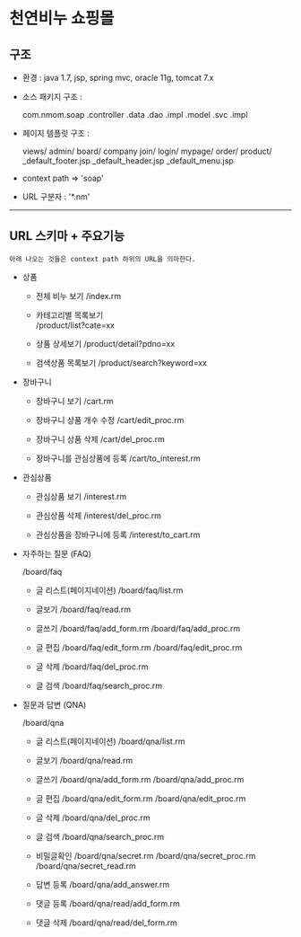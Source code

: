 # 천연비누 쇼핑몰

## 구조
- 환경 : java 1.7, jsp, spring mvc, oracle 11g, tomcat 7.x
- 소스 패키지 구조 : 

	com.nmom.soap
				.controller
				.data
					.dao
					.impl
					.model
				.svc
					.impl

- 페이지 템플릿 구조 : 

	views/
		admin/
		board/
		company
		join/
		login/
		mypage/
		order/
		product/
		_default_footer.jsp
		_default_header.jsp
		_default_menu.jsp
	
	
- context path => 'soap'
- URL 구분자 : '*.nm'

_____________________________________________________________


## URL 스키마 + 주요기능
`아래 나오는 것들은 context path 하위의 URL을 의마한다.`


* 상품

	- 전체 비누 보기
	/index.rm
	
	- 카테고리별 목록보기	
	/product/list?cate=xx
	
	- 상품 상세보기
	/product/detail?pdno=xx
	
	- 검색상품 목록보기
	/product/search?keyword=xx

* 장바구니

	- 장바구니 보기
	/cart.rm
	
	- 장바구니 상품 개수 수정
	/cart/edit_proc.rm
	
	- 장바구니 상품 삭제
	/cart/del_proc.rm
	
	- 장바구니를 관심상품에 등록
	/cart/to_interest.rm
	
* 관심상품
	
	- 관심상품 보기
	/interest.rm
	
	- 관심상품 삭제
	/interest/del_proc.rm
	
	- 관심상품을 장바구니에 등록
	/interest/to_cart.rm

* 자주하는 질문 (FAQ)

	/board/faq
	
	- 글 리스트(페이지네이션)
	/board/faq/list.rm
	
	- 글보기
	/board/faq/read.rm
	
	- 글쓰기
	/board/faq/add_form.rm
	/board/faq/add_proc.rm
	
	- 글 편집
	/board/faq/edit_form.rm
	/board/faq/edit_proc.rm
	
	- 글 삭제
	/board/faq/del_proc.rm
	
	- 글 검색
	/board/faq/search_proc.rm
	
* 질문과 답변 (QNA)

	/board/qna
	
	- 글 리스트(페이지네이션)
	/board/qna/list.rm
	
	- 글보기
	/board/qna/read.rm
	
	- 글쓰기
	/board/qna/add_form.rm
	/board/qna/add_proc.rm
	
	- 글 편집
	/board/qna/edit_form.rm
	/board/qna/edit_proc.rm
	
	- 글 삭제
	/board/qna/del_proc.rm
	
	- 글 검색
	/board/qna/search_proc.rm

	- 비밀글확인
	/board/qna/secret.rm
	/board/qna/secret_proc.rm
	/board/qna/secret_read.rm
	
	- 답변 등록
	/board/qna/add_answer.rm
		
	- 댓글 등록
	/board/qna/read/add_form.rm
	
	- 댓글 삭제
	/board/qna/read/del_form.rm


